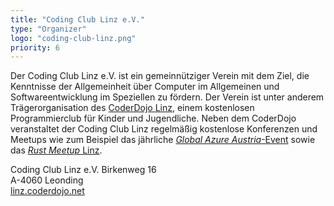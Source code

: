 ```yaml
---
title: "Coding Club Linz e.V."
type: "Organizer"
logo: "coding-club-linz.png"
priority: 6
---
```


Der Coding Club Linz e.V. ist ein gemeinnütziger Verein mit dem Ziel, die Kenntnisse der Allgemeinheit über Computer im Allgemeinen und Softwareentwicklung im Speziellen zu fördern. Der Verein ist unter anderem Trägerorganisation des [CoderDojo Linz](https://linz.coderdojo.net), einem kostenlosen Programmierclub für Kinder und Jugendliche. Neben dem CoderDojo veranstaltet der Coding Club Linz regelmäßig kostenlose Konferenzen und Meetups wie zum Beispiel das jährliche [*Global Azure Austria*-Event](https://globalazure.at) sowie das [*Rust Meetup* Linz](https://rust-linz.at).

Coding Club Linz e.V.
Birkenweg 16  
A-4060 Leonding  
[linz.coderdojo.net](https://linz.coderdojo.net)